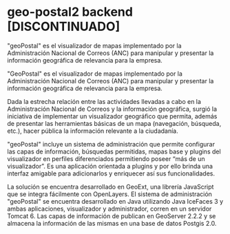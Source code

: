 # geo-postal2 backend [DISCONTINUADO]

"geoPostal" es el visualizador de mapas implementado por la Administración Nacional de Correos (ANC) para manipular y presentar la información geográfica de relevancia para la empresa.

"GeoPostal" es el visualizador de mapas implementado por la Administración Nacional de Correos (ANC) para manipular y presentar la información geográfica de relevancia para la empresa.

Dada la estrecha relación entre las actividades llevadas a cabo en la Administración Nacional de Correos y la información geográfica, surgió la iniciativa de implementar un visualizador geográfico que permita, además de presentar las herramientas básicas de un mapa (navegación, búsqueda, etc.), hacer pública la información relevante a la ciudadanía.

"geoPostal" incluye un sistema de administración que permite configurar las capas de información, búsquedas permitidas, mapas base y plugins del visualizador en perfiles diferenciados permitiendo poseer “más de un visualizador”. Es una aplicación orientada a plugins y por ello brinda una interfaz amigable para adicionarlos y enriquecer así sus funcionalidades.

La solución se encuentra desarrollado en GeoExt, una librería JavaScript que se integra fácilmente con OpenLayers. El sistema de administración "geoPostal" se encuentra desarrollado en Java utilizando Java IceFaces 3 y ambas aplicaciones, visualizador y administrador, corren en un servidor Tomcat 6.  Las capas de información de publican en GeoServer 2.2.2 y se almacena la información de las mismas en una base de datos Postgis 2.0.
